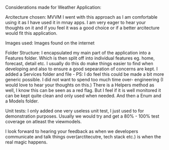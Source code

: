 Considerations made for Weather Application:

Arcitecture chosen:
MVVM
I went with this approach as I am comfortable using it as I have used it in mnay apps.
I am very eager to hear your thoughts on it and if you feel it was a good choice or if a better arcitecture would fit this application.

Images used:
Images found on the internet

Folder Structure:
I encapsulated my main part of the application into a Features folder.
Which is then split off into individual features eg. home, forecast, detail etc.
I usually do this do make things easier to find when developing and also to ensure a good sepearation of concerns are kept.
I added a Services folder and file - PS: I do feel this could be made a bit more generic possible.
I did not want to spend too much time over- engineering (I would love to hear your thoughts on this.)
There is a Helpers method as well, I know this can be seen as a red flag. But I feel if it is well monitored it can be kept quite clean and only used when needed.
And then a Enum and a Models folder.

Unit tests:
I only added one very useless unit test, I just used to for demonstration purposes.
Usually we would try and get a 80% - 100% test coverage on atleast the viewmodels.

I look forward to hearing your feedback as when we developers communicate and talk things over(arctitecutre, tech stack etc.) is when the real magic happens.
